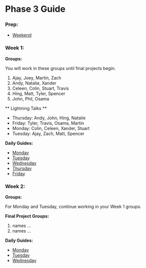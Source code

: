 # Phase 3 Guide

### Prep:
- [Weekend](phase-3-prep/weekend-prep.md)

### Week 1:

**Groups:**

You will work in these groups until final projects begin.

1. Ajay, Joey, Martin, Zach
2. Andy, Natalie, Xander
3. Celeen, Colin, Stuart, Travis
4. Hing, Matt, Tyler, Spencer
5. John, Phil, Osama

** Lightning Talks **

- Thursday: Andy, John, Hing, Natalie
- Friday:   Tyler, Travis, Osama, Martin
- Monday:   Colin, Celeen, Xander, Stuart
- Tuesday:  Ajay, Zach, Matt, Spencer

**Daily Guides:**

- [Monday](week-1/monday.md)
- [Tuesday](week-1/tuesday.md)
- [Wednesday](week-1/wednesday.md)
- [Thursday](week-1/thursday.md)
- [Friday](week-1/friday.md)

### Week 2:

**Groups:**

For Monday and Tuesday, continue working in your Week 1 groups.

**Final Project Groups:**

1. names ...
2. names ...

**Daily Guides:**

- [Monday](week-2/monday.md)
- [Tuesday](week-2/tuesday.md)
- [Wednesday](week-2/wednesday.md)
